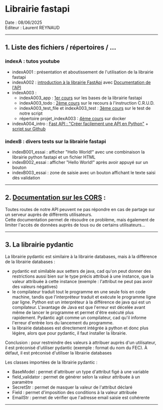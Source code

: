 # Librairie fastapi

Date : 08/06/2025 <br>
Editeur : Laurent REYNAUD <br>

---

## 1. Liste des fichiers / répertoires / ...

### indexA : tutos youtube

- indexA001 : présentation et aboutissement de l'utilisation de la librairie fastapi
- indexA002 : [introduction à la librairie FastApi](https://www.youtube.com/watch?v=maCSBgFHoZ4) avec [Documentation de l'API](https://www.youtube.com/watch?v=otkuRlCwtGc&list=PL9DK-47Rpfjjtk7mBH6AyZSHhJYXSXUn7&index=2)
- indexA003 :
  - indexA003_app : [1er cours](https://www.youtube.com/watch?v=7D_0JTeaKWg) sur les bases de la librairie fastapi
  - indexA003_todo : [2ème cours](https://youtu.be/7D_0JTeaKWg?t=2627) sur le recours à l'instruction C.R.U.D.
  - indexA003_test_file et indexA003_test : [3ème cours](https://youtu.be/7D_0JTeaKWg?t=8542) sur le test de notre script
  - répertoire projet_indexA003 : [4ème cours](https://youtu.be/7D_0JTeaKWg?t=9259) sur docker
- indexA004_intro : [Fast API : "Créer facilement une API en Python"](https://youtu.be/0-yncL0bqZs?t=3) + [script sur Github](https://github.com/bandeDeCodeurs/fast_api/blob/main/main.py)

### indexB : divers tests sur la librairie fastapi

- indexB001_essai : afficher "Hello World!" avec une combinaison la librairie python fastapi et un fichier HTML
- indexB002_essai : afficher "Hello World!" après avoir appuyé sur un bouton
- indexB003_essai : zone de saisie avec un bouton affichant le texte saisi dès validation

---

## 2. [Documentation sur les CORS](https://fastapi.tiangolo.com/tutorial/cors/) : <br>

Toutes routes de notre API peuvent ne pas répondre en cas de partage sur un serveur auprès de différents utilisateurs. <br>
Cette documentation permet de résoudre ce problème, mais également de limiter l'accès de données auprès de tous ou de certains utilisateurs...

---

## 3. La librairie pydantic

La librairie pydantic est similaire à la librairie databases, mais à la différence
de la librairie databases :

- pydantic est similable aux setters de java, cad qu'on peut donner des restrictions
  aussi bien sur le type précis attribué à une instance, que la valeur attribuée à
  cette instance (exemple : l'attribut ne peut pas avoir des valeurs négatives)
- le compilateur traduit tout le programme en une seule fois en code machine,
  tandis que l'interpréteur traduit et exécute le programme ligne par ligne. Python
  est un interpréteur à la différence de java qui est un compilateur. L'avantage
  de Java est que l'erreur est décelée avant même de lancer le programme et permet
  d'être exécuté plus rapidement. Pydantic agit comme un compilateur, cad qu'il
  informe l'erreur d'entrée lors du lancement du programme.
- la librairie databases est directement intégrée à python et donc plus légère,
  alors que pour pydantic, il faut installer la librairie.

Conclusion : pour restreindre des valeurs à attribuer auprès d'un utilisateur, il
est préconisé d'utiliser pydantic (exemple : format du nom du FEC). À défaut, il
est préconisé d'utiliser la librairie databases

Les classes importées de la librairie pydantic :

- BaseModel : permet d'attribuer un type d'attribut figé à une variable
- field_validator : permet de générer selon la valeur attribuée à un paramètre
- SecretStr : permet de masquer la valeur de l'attribut déclaré
- Field : permet d'imposition des conditions à la valeur attribuée
- EmailStr : permet de vérifier que l'adresse email saisie est cohérente

---
